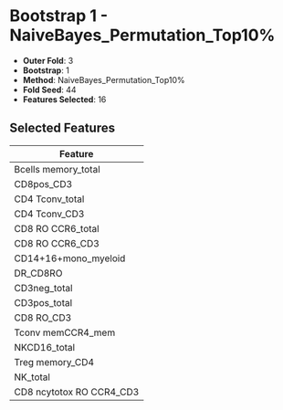 # Bootstrap 1 - NaiveBayes_Permutation_Top10%

- **Outer Fold**: 3
- **Bootstrap**: 1
- **Method**: NaiveBayes_Permutation_Top10%
- **Fold Seed**: 44
- **Features Selected**: 16

## Selected Features

| Feature |
|---------|
| Bcells memory_total |
| CD8pos_CD3 |
| CD4 Tconv_total |
| CD4 Tconv_CD3 |
| CD8 RO CCR6_total |
| CD8 RO CCR6_CD3 |
| CD14+16+mono_myeloid |
| DR_CD8RO |
| CD3neg_total |
| CD3pos_total |
| CD8 RO_CD3 |
| Tconv memCCR4_mem |
| NKCD16_total |
| Treg memory_CD4 |
| NK_total |
| CD8 ncytotox RO CCR4_CD3 |
